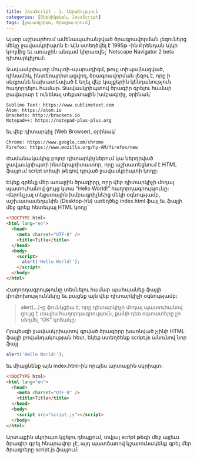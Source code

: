 ```yaml
---
title: JavaScript - 1. Ներածություն
categories: [Տեխնիկական, JavaScript]
tags: [ջաւասկրիպտ, ծրագրաւորում]
---
```


Այսօր աշխարհում ամենապահանջված ծրագրավորման լեզուներց մեկը ջավասկրիպտն է։ Այն ստեղծվել է 1995թ -ին Բրենդան Այկի կողմից եւ առաջին անգամ կիրառվել` Netscape Navigator 2 beta դիտարկիչում։

Ջավասկրիպտը մուլտի-պարադիգմ, թույլ տիպայնացված, դինամիկ, ինտերպրիտացվող, ծրագրավորման լեզու է, որը ի սկզբանե նախատեսված է եղել վեբ կայքերին կենդանություն հաղորդելու համար։ Ջավասկրիպտով ծրագիր գրելու համար բավարար է ունենալ տեքստային խմբագրիչ, օրինակ՝

    Sublime Text: https://www.sublimetext.com
    Atom: https://atom.io
    Brackets: http://brackets.io
    Notepad++: https://notepad-plus-plus.org

եւ վեբ դիտարկիչ (Web Browser), օրինակ՝

    Chrome: https://www.google.com/chrome
    Firefox: https://www.mozilla.org/hy-AM/firefox/new

Ժամանակակից բոլոր դիտարկիչներում կա ներդրված ջավասկրիպտի ինտերպրիտատոր, որը աշխատեցնում է HTML ֆայլում script տիպի թեգով դրված ջավասկրիպտի կոդը։

Եկեք գրենք մեր առաջին ծրագիրը, որը վեբ դիտարկիչի մոդալ պատուհանով ցույց կտա “Hello World!” հաղորդագրությունը։ Վերոնշյալ տեքստային խմբագրիչնեից մեկի օգնությամբ, աշխատասեղանին (Desktop-ին) ստեղծեք index.html ֆայլ եւ ֆայլի մեջ գրեք հետեւյալ HTML կոդը՝

```html
<!DOCTYPE html>
<html lang="en">
  <head>
    <meta charset="UTF-8" />
    <title>Title</title>
  </head>
  <body>
    <script>
      alert('Hello World!');
    </script>
  </body>
</html>
```

Հաղորդագրությունը տեսնելու համար պահպանեք ֆայլի փոփոխությունները եւ բացեք այն վեբ դիտարկիչի օգնությամբ։

> alert(...)-ը ֆունկցիա է, որը դիտարկիչի մոդալ պատուհանով ցույց է տալիս հաղորդագրություն, քանի դեռ օգտատերը չի սեղմել “OK” կոճակը։

Որպեսզի ջավասկրիպտով գրված ծրագիրը խառնված չլինի HTML ֆայլի բովանդակության հետ, եկեք ստեղծենք script.js անունով նոր ֆայլ

```js
alert('Hello World!');
```

եւ միացնենք այն index.html-ին որպես արտաքին սկրիպտ։

```html
<!DOCTYPE html>
<html lang="en">
  <head>
    <meta charset="UTF-8" />
    <title>Title</title>
  </head>
  <body>
    <script src="script.js"></script>
  </body>
</html>
```

Արտաքին սկրիպտ կցելու դեպքում, տվյալ script թեգի մեջ այլեւս ծրագիր գրել հնարավոր չէ, այդ պատճառով կշարունակենք գրել մեր ծրագրերը script.js ֆայլում։
